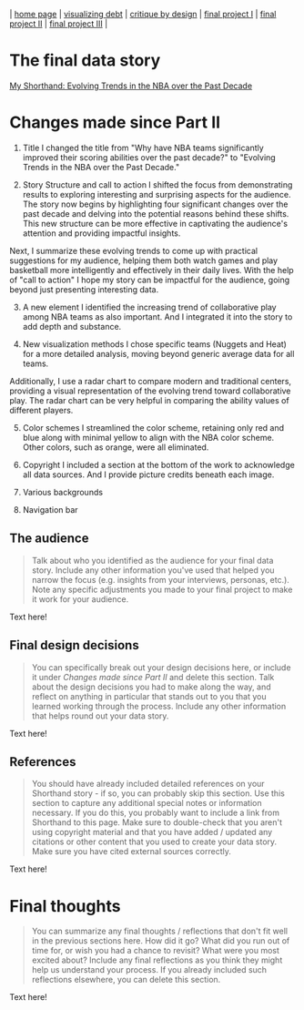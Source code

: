 | [home page](https://cmustudent.github.io/tswd-portfolio-templates/) | [visualizing debt](visualizing-government-debt) | [critique by design](critique-by-design) | [final project I](final-project-part-one) | [final project II](final-project-part-two) | [final project III](final-project-part-three) |

# The final data story
[My Shorthand: Evolving Trends in the NBA over the Past Decade](https://carnegiemellon.shorthandstories.com/evolving-trends-in-the-nba-over-the-past-decade/index.html#article)

# Changes made since Part II

1. Title
I changed the title from "Why have NBA teams significantly improved their scoring abilities over the past decade?" to "Evolving Trends in the NBA over the Past Decade."
  
2. Story Structure and call to action
I shifted the focus from demonstrating results to exploring interesting and surprising aspects for the audience. The story now begins by highlighting four significant changes over the past decade and delving into the potential reasons behind these shifts. This new structure can be more effective in captivating the audience's attention and providing impactful insights.

Next, I summarize these evolving trends to come up with practical suggestions for my audience, helping them  both watch games and play basketball more intelligently and effectively in their daily lives. With the help of "call to action" I hope my story can be impactful for the audience, going beyond just presenting interesting data.   

3. A new element
I identified the increasing trend of collaborative play among NBA teams as also important. And I integrated it into the story to add depth and substance.

4. New visualization methods
I chose specific teams (Nuggets and Heat) for a more detailed analysis, moving beyond generic average data for all teams. 

Additionally, I use a radar chart to compare modern and traditional centers, providing a visual representation of the evolving trend toward collaborative play. The radar chart can be very helpful in comparing the ability values of different players.

5. Color schemes
I streamlined the color scheme, retaining only red and blue along with minimal yellow to align with the NBA color scheme. Other colors, such as orange, were all eliminated.

6. Copyright
I included a section at the bottom of the work to acknowledge all data sources. And I provide picture credits beneath each image.

7. Various backgrounds

8. Navigation bar


## The audience
> Talk about who you identified as the audience for your final data story.  Include any other information you've used that helped you narrow the focus (e.g. insights from your interviews, personas, etc.).  Note any specific adjustments you made to your final project to make it work for your audience.

Text here!

## Final design decisions
> You can specifically break out your design decisions here, or include it under *Changes made since Part II* and delete this section. Talk about the design decisions you had to make along the way, and reflect on anything in particular that stands out to you that you learned working through the process.  Include any other information that helps round out your data story. 

Text here!

## References
> You should have already included detailed references on your Shorthand story - if so, you can probably skip this section.  Use this section to capture any additional special notes or information necessary.  If you do this, you probably want to include a link from Shorthand to this page. Make sure to double-check that you aren't using copyright material and that you have added / updated any citations or other content that you used to create your data story.  Make sure you have cited external sources correctly. 

Text here!

# Final thoughts
> You can summarize any final thoughts / reflections that don't fit well in the previous sections here.  How did it go?  What did you run out of time for, or wish you had a chance to revisit?  What were you most excited about?  Include any final reflections as you think they might help us understand your process.  If you already included such reflections elsewhere, you can delete this section. 

Text here!
